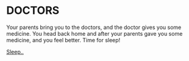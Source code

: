 # DOCTORS

Your parents bring you to the doctors, and the doctor gives you some medicine. You head back home and after your parents gave you some medicine, and you feel better. Time for sleep!

[Sleep..](../morning.md)  

